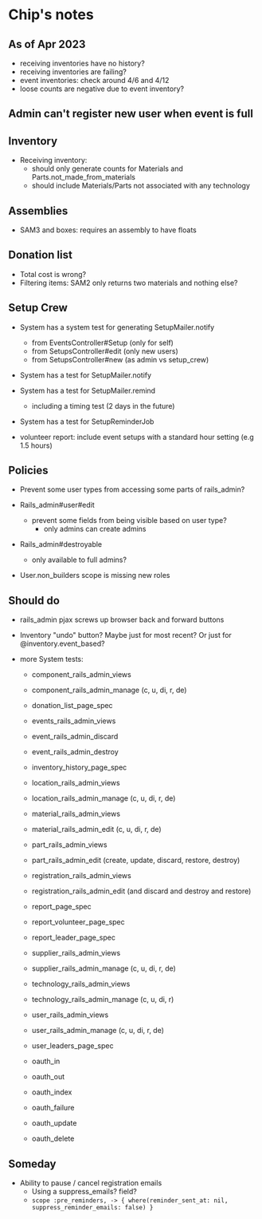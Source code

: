 # Chip's notes

## As of Apr 2023
- receiving inventories have no history?
- receiving inventories are failing?
- event inventories: check around 4/6 and 4/12
- loose counts are negative due to event inventory?

## Admin can't register new user when event is full

## Inventory

- Receiving inventory:
  - should only generate counts for Materials and Parts.not_made_from_materials
  - should include Materials/Parts not associated with any technology

## Assemblies

- SAM3 and boxes: requires an assembly to have floats

## Donation list

- Total cost is wrong?
- Filtering items: SAM2 only returns two materials and nothing else?

## Setup Crew

- System has a system test for generating SetupMailer.notify
  - from EventsController#Setup (only for self)
  - from SetupsController#edit (only new users)
  - from SetupsController#new (as admin vs setup_crew)
- System has a test for SetupMailer.notify
- System has a test for SetupMailer.remind
  - including a timing test (2 days in the future)
- System has a test for SetupReminderJob

- volunteer report: include event setups with a standard hour setting (e.g 1.5 hours)

## Policies

- Prevent some user types from accessing some parts of rails_admin?

- Rails_admin#user#edit

  - prevent some fields from being visible based on user type?
    - only admins can create admins

- Rails_admin#destroyable

  - only available to full admins?

- User.non_builders scope is missing new roles

## Should do

- rails_admin pjax screws up browser back and forward buttons

- Inventory "undo" button? Maybe just for most recent? Or just for @inventory.event_based?

- more System tests:

  - component_rails_admin_views
  - component_rails_admin_manage (c, u, di, r, de)

  - donation_list_page_spec

  - events_rails_admin_views
  - event_rails_admin_discard
  - event_rails_admin_destroy

  - inventory_history_page_spec

  - location_rails_admin_views
  - location_rails_admin_manage (c, u, di, r, de)

  - material_rails_admin_views
  - material_rails_admin_edit (c, u, di, r, de)

  - part_rails_admin_views
  - part_rails_admin_edit (create, update, discard, restore, destroy)

  - registration_rails_admin_views
  - registration_rails_admin_edit (and discard and destroy and restore)

  - report_page_spec
  - report_volunteer_page_spec
  - report_leader_page_spec

  - supplier_rails_admin_views
  - supplier_rails_admin_manage (c, u, di, r, de)

  - technology_rails_admin_views
  - technology_rails_admin_manage (c, u, di, r)

  - user_rails_admin_views
  - user_rails_admin_manage (c, u, di, r, de)
  - user_leaders_page_spec

  - oauth_in
  - oauth_out
  - oauth_index
  - oauth_failure
  - oauth_update
  - oauth_delete

## Someday

- Ability to pause / cancel registration emails
  - Using a suppress_emails? field?
  - `scope :pre_reminders, -> { where(reminder_sent_at: nil, suppress_reminder_emails: false) }`
